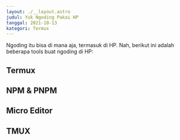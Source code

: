 ```yaml
---
layout: ./__layout.astro
judul: Yuk Ngoding Pakai HP
tanggal: 2021-10-13
kategori: Termux
---
```


Ngoding itu bisa di mana aja, termasuk di HP. Nah, berikut ini adalah beberapa tools buat ngoding di HP:

## Termux

## NPM & PNPM

## Micro Editor

## TMUX
